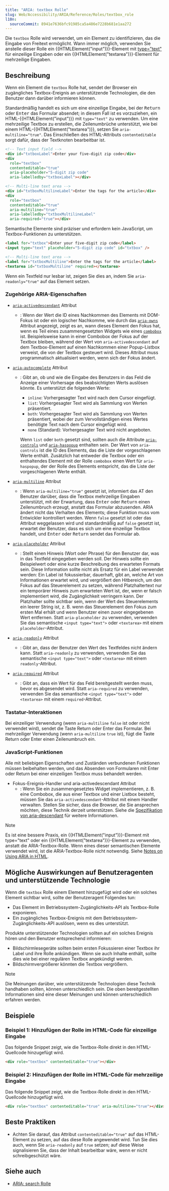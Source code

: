 ```yaml
---
title: "ARIA: textbox Rolle"
slug: Web/Accessibility/ARIA/Reference/Roles/textbox_role
l10n:
  sourceCommit: 8941e7636bfc91985ca5a486e7228b681e1aa272
---
```


Die `textbox` Rolle wird verwendet, um ein Element zu identifizieren, das die Eingabe von Freitext ermöglicht. Wann immer möglich, verwenden Sie anstelle dieser Rolle ein {{HTMLElement("input")}}-Element mit [type="text"](/de/docs/Web/HTML/Element/input/text) für einzeilige Eingaben oder ein {{HTMLElement("textarea")}}-Element für mehrzeilige Eingaben.

## Beschreibung

Wenn ein Element die `textbox` Rolle hat, sendet der Browser ein zugängliches Textbox-Ereignis an unterstützende Technologien, die den Benutzer dann darüber informieren können.

Standardmäßig handelt es sich um eine einzeilige Eingabe, bei der <kbd>Return</kbd> oder <kbd>Enter</kbd> das Formular absendet; in diesem Fall ist es vorzuziehen, ein HTML-{{HTMLElement("input")}} mit `type="text"` zu verwenden. Um eine mehrzeilige Textbox zu erstellen, die Zeilenumbrüche unterstützt, wie bei einem HTML-{{HTMLElement("textarea")}}, setzen Sie `aria-multiline="true"`. Das Einschließen des HTML-Attributs `contenteditable` sorgt dafür, dass der Textknoten bearbeitbar ist.

```html
<!-- Text input field -->
<div id="txtboxLabel">Enter your five-digit zip code</div>
<div
  role="textbox"
  contenteditable="true"
  aria-placeholder="5-digit zip code"
  aria-labelledby="txtboxLabel"></div>

<!-- Multi-line text area -->
<div id="txtboxMultilineLabel">Enter the tags for the article</div>
<div
  role="textbox"
  contenteditable="true"
  aria-multiline="true"
  aria-labelledby="txtboxMultilineLabel"
  aria-required="true"></div>
```

Semantische Elemente sind präziser und erfordern kein JavaScript, um Textbox-Funktionen zu unterstützen.

```html
<label for="txtbox">Enter your five-digit zip code</label>
<input type="text" placeholder="5-digit zip code" id="txtbox" />

<!-- Multi-line text area -->
<label for="txtboxMultiline">Enter the tags for the article</label>
<textarea id="txtboxMultiline" required></textarea>
```

Wenn ein Textfeld nur lesbar ist, zeigen Sie dies an, indem Sie `aria-readonly="true"` auf das Element setzen.

### Zugehörige ARIA-Eigenschaften

- [`aria-activedescendant`](/de/docs/Web/Accessibility/ARIA/Reference/Attributes/aria-activedescendant) Attribut
  - : Wenn der Wert die ID eines Nachkommen des Elements mit DOM-Fokus ist oder ein logischer Nachkomme, wie durch das [`aria-owns`](/de/docs/Web/Accessibility/ARIA/Reference/Attributes/aria-owns) Attribut angezeigt, zeigt es an, wann dieses Element den Fokus hat, wenn es Teil eines zusammengesetzten Widgets wie eines [`combobox`](/de/docs/Web/Accessibility/ARIA/Reference/Roles/combobox_role) ist. Beispielsweise kann in einer Combobox der Fokus auf der Textbox bleiben, während der Wert von `aria-activedescendant` auf dem Textbox-Element auf einen Nachkommen einer Popup-Listbox verweist, die von der Textbox gesteuert wird. Dieses Attribut muss programmatisch aktualisiert werden, wenn sich der Fokus ändert.
- [`aria-autocomplete`](/de/docs/Web/Accessibility/ARIA/Reference/Attributes/aria-autocomplete) Attribut

  - : Gibt an, ob und wie die Eingabe des Benutzers in das Feld die Anzeige einer Vorhersage des beabsichtigten Werts auslösen könnte. Es unterstützt die folgenden Werte:

    - `inline`: Vorhergesagter Text wird nach dem Cursor eingefügt.
    - `list`: Vorhergesagter Text wird als Sammlung von Werten präsentiert.
    - `both`: Vorhergesagter Text wird als Sammlung von Werten präsentiert, wobei der zum Vervollständigen eines Wertes benötigte Text nach dem Cursor eingefügt wird.
    - `none` (Standard): Vorhergesagter Text wird nicht angeboten.

    Wenn `list` oder `both` gesetzt sind, sollten auch die Attribute [`aria-controls`](/de/docs/Web/Accessibility/ARIA/Reference/Attributes/aria-controls) und [`aria-haspopup`](/de/docs/Web/Accessibility/ARIA/Reference/Attributes/aria-haspopup) enthalten sein. Der Wert von `aria-controls` ist die ID des Elements, das die Liste der vorgeschlagenen Werte enthält. Zusätzlich hat entweder die Textbox oder ein enthaltendes Element mit der Rolle `combobox` einen Wert für `aria-haspopup`, der der Rolle des Elements entspricht, das die Liste der vorgeschlagenen Werte enthält.

- [`aria-multiline`](/de/docs/Web/Accessibility/ARIA/Reference/Attributes/aria-multiline) Attribut

  - : Wenn `aria-multiline="true"` gesetzt ist, informiert das AT den Benutzer darüber, dass die Textbox mehrzeilige Eingaben unterstützt, mit der Erwartung, dass <kbd>Enter</kbd> oder <kbd>Return</kbd> einen Zeilenumbruch erzeugt, anstatt das Formular abzusenden. ARIA ändert nicht das Verhalten des Elements; diese Funktion muss vom Entwickler kontrolliert werden. Wenn `false` gesetzt ist oder das Attribut weggelassen wird und standardmäßig auf `false` gesetzt ist, erwartet der Benutzer, dass es sich um eine einzeilige Textbox handelt, und <kbd>Enter</kbd> oder <kbd>Return</kbd> sendet das Formular ab.

- [`aria-placeholder`](/de/docs/Web/Accessibility/ARIA/Reference/Attributes/aria-placeholder) Attribut
  - : Stellt einen Hinweis (Wort oder Phrase) für den Benutzer dar, was in das Textfeld eingegeben werden soll. Der Hinweis sollte ein Beispielwert oder eine kurze Beschreibung des erwarteten Formats sein. Diese Information sollte nicht als Ersatz für ein Label verwendet werden: Ein Label ist fokussierbar, dauerhaft, gibt an, welche Art von Informationen erwartet wird, und vergrößert den Hitbereich, um den Fokus auf das Steuerelement zu setzen, während Platzhaltertext nur ein temporärer Hinweis zum erwarteten Wert ist, der, wenn er falsch implementiert wird, die Zugänglichkeit verringern kann. Der Platzhalter sollte sichtbar sein, wenn der Wert des Steuerelements ein leerer String ist, z. B. wenn das Steuerelement den Fokus zum ersten Mal erhält und wenn Benutzer einen zuvor eingegebenen Wert entfernen. Statt `aria-placeholder` zu verwenden, verwenden Sie das semantische `<input type="text">` oder `<textarea>` mit einem `placeholder`-Attribut.
- [`aria-readonly`](/de/docs/Web/Accessibility/ARIA/Reference/Attributes/aria-readonly) Attribut
  - : Gibt an, dass der Benutzer den Wert des Textfeldes nicht ändern kann. Statt `aria-readonly` zu verwenden, verwenden Sie das semantische `<input type="text">` oder `<textarea>` mit einem `readonly`-Attribut.
- [`aria-required`](/de/docs/Web/Accessibility/ARIA/Reference/Attributes/aria-required) Attribut
  - : Gibt an, dass ein Wert für das Feld bereitgestellt werden muss, bevor es abgesendet wird. Statt `aria-required` zu verwenden, verwenden Sie das semantische `<input type="text">` oder `<textarea>` mit einem `required`-Attribut.

### Tastatur-Interaktionen

Bei einzeiliger Verwendung (wenn `aria-multiline` `false` ist oder nicht verwendet wird), sendet die Taste Return oder Enter das Formular. Bei mehrzeiliger Verwendung (wenn `aria-multiline` `true` ist), fügt die Taste Return oder Enter einen Zeilenumbruch ein.

### JavaScript-Funktionen

Alle mit beliebigen Eigenschaften und Zuständen verbundenen Funktionen müssen beibehalten werden, und das Absenden von Formularen mit Enter oder Return bei einer einzeiligen Textbox muss behandelt werden.

- Fokus-Ereignis-Handler und aria-activedescendant Attribut
  - : Wenn Sie ein zusammengesetztes Widget implementieren, z. B. eine Combobox, die aus einer Textbox und einer Listbox besteht, müssen Sie das `aria-activedescendant`-Attribut mit einem Handler verwalten. Stellen Sie sicher, dass die Browser, die Sie ansprechen möchten, diese Technik derzeit unterstützen. Siehe die [Spezifikation von aria-descendant](https://www.w3.org/TR/wai-aria-1.1/#aria-activedescendant) für weitere Informationen.

> [!NOTE]
> Es ist eine bessere Praxis, ein {{HTMLElement("input")}}-Element mit type="text" oder ein {{HTMLElement("textarea")}}-Element zu verwenden, anstatt die ARIA-Textbox-Rolle. Wenn eines dieser semantischen Elemente verwendet wird, ist die ARIA-Textbox-Rolle nicht notwendig. Siehe [Notes on Using ARIA in HTML](https://www.w3.org/TR/aria-in-html/).

## Mögliche Auswirkungen auf Benutzeragenten und unterstützende Technologie

Wenn die `textbox` Rolle einem Element hinzugefügt wird oder ein solches Element sichtbar wird, sollte der Benutzeragent Folgendes tun:

- Das Element im Betriebssystem-Zugänglichkeits-API als Textbox-Rolle exponieren.
- Ein zugängliches Textbox-Ereignis mit dem Betriebssystem-Zugänglichkeits-API auslösen, wenn es dies unterstützt.

Produkte unterstützender Technologien sollten auf ein solches Ereignis hören und den Benutzer entsprechend informieren:

- Bildschirmlesegeräte sollten beim ersten Fokussieren einer Textbox ihr Label und ihre Rolle ankündigen. Wenn sie auch Inhalte enthält, sollte dies wie bei einer regulären Textbox angekündigt werden.
- Bildschirmvergrößerer könnten die Textbox vergrößern.

> [!NOTE]
> Die Meinungen darüber, wie unterstützende Technologien diese Technik handhaben sollten, können unterschiedlich sein. Die oben bereitgestellten Informationen sind eine dieser Meinungen und können unterschiedlich erfahren werden.

## Beispiele

### Beispiel 1: Hinzufügen der Rolle im HTML-Code für einzeilige Eingabe

Das folgende Snippet zeigt, wie die Textbox-Rolle direkt in den HTML-Quellcode hinzugefügt wird.

```html
<div role="textbox" contenteditable="true"></div>
```

### Beispiel 2: Hinzufügen der Rolle im HTML-Code für mehrzeilige Eingabe

Das folgende Snippet zeigt, wie die Textbox-Rolle direkt in den HTML-Quellcode hinzugefügt wird.

```html
<div role="textbox" contenteditable="true" aria-multiline="true"></div>
```

## Beste Praktiken

- Achten Sie darauf, das Attribut `contenteditable="true"` auf das HTML-Element zu setzen, auf das diese Rolle angewendet wird. Tun Sie dies auch, wenn Sie `aria-readonly` auf `true` setzen; auf diese Weise signalisieren Sie, dass der Inhalt bearbeitbar wäre, wenn er nicht schreibgeschützt wäre.

## Siehe auch

- [ARIA: search Rolle](/de/docs/Web/Accessibility/ARIA/Reference/Roles/search_role)
